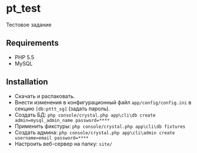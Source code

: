 pt_test
=======
Тестовое задание

Requirements
------------ 
- PHP 5.5
- MySQL

Installation
------------
- Скачать и распаковать.
- Внести изменения в конфигурационный файл `app/config/config.ini` в секцию `[db:pttt_sg]` (задать пароль).
- Создать БД:
  `php console/crystal.php app\cli\db create admin=mysql_admin_name password=****`
- Применить фикстуры:
  `php console/crystal.php app\cli\db fixtures`
- Создать админа:
  `php console/crystal.php app\cli\admin create username=email password=****`
- Настроить веб-сервер на папку: `site/`
